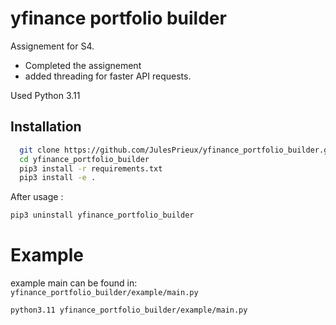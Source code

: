 
# yfinance portfolio builder

Assignement for S4.

- Completed the assignement
- added threading for faster API requests.

Used Python 3.11

## Installation



```bash
  git clone https://github.com/JulesPrieux/yfinance_portfolio_builder.git
  cd yfinance_portfolio_builder
  pip3 install -r requirements.txt
  pip3 install -e .
```

After usage : 
```bash 
pip3 uninstall yfinance_portfolio_builder
```
    
# Example

example main can be found in: ```yfinance_portfolio_builder/example/main.py```

```bash
python3.11 yfinance_portfolio_builder/example/main.py
```